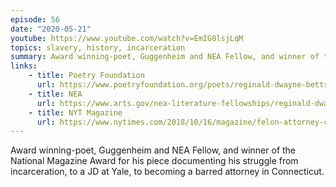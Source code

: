 ```yaml
---
episode: 56
date: "2020-05-21"
youtube: https://www.youtube.com/watch?v=EmIG0lsjLqM
topics: slavery, history, incarceration
summary: Award winning-poet, Guggenheim and NEA Fellow, and winner of the National Magazine Award
links:
    - title: Poetry Foundation
      url: https://www.poetryfoundation.org/poets/reginald-dwayne-betts
    - title: NEA
      url: https://www.arts.gov/nea-literature-fellowships/reginald-dwayne-betts
    - title: NYT Magazine
      url: https://www.nytimes.com/2018/10/16/magazine/felon-attorney-crime-yale-law.html
---
```


Award winning-poet, Guggenheim and NEA Fellow, and winner of the National
Magazine Award for his piece documenting his struggle from incarceration, to a
JD at Yale, to becoming a barred attorney in Connecticut.
